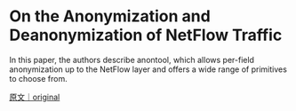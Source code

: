 
# On the Anonymization and Deanonymization of NetFlow Traffic

In this paper, the authors describe anontool, which allows per-field anonymization up to the NetFlow layer and offers a wide range of primitives to choose from.

[原文｜original](https://insights.sei.cmu.edu/library/on-the-anonymization-and-deanonymization-of-netflow-traffic/)
        